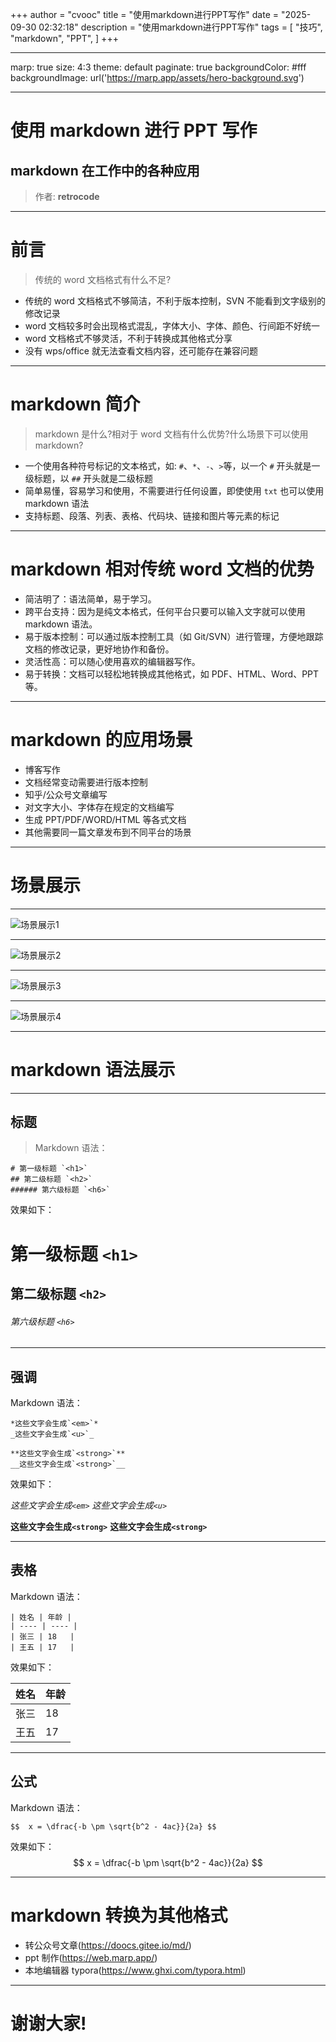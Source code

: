 +++
author = "cvooc"
title = "使用markdown进行PPT写作"
date = "2025-09-30 02:32:18"
description = "使用markdown进行PPT写作"
tags = [
    "技巧",
    "markdown",
    "PPT",
]
+++

---

marp: true
size: 4:3
theme: default
paginate: true
backgroundColor: #fff
backgroundImage: url('https://marp.app/assets/hero-background.svg')

---

# 使用 markdown 进行 PPT 写作

## markdown 在工作中的各种应用

> 作者: **retrocode**

---

# 前言

> 传统的 word 文档格式有什么不足?

-   传统的 word 文档格式不够简洁，不利于版本控制，SVN 不能看到文字级别的修改记录
-   word 文档较多时会出现格式混乱，字体大小、字体、颜色、行间距不好统一
-   word 文档格式不够灵活，不利于转换成其他格式分享
-   没有 wps/office 就无法查看文档内容，还可能存在兼容问题

---

# markdown 简介

> markdown 是什么?相对于 word 文档有什么优势?什么场景下可以使用 markdown?

-   一个使用各种符号标记的文本格式，如: `#`、`*`、`-`、`>`等，以一个 `#` 开头就是一级标题，以 `##` 开头就是二级标题
-   简单易懂，容易学习和使用，不需要进行任何设置，即使使用 `txt` 也可以使用 markdown 语法
-   支持标题、段落、列表、表格、代码块、链接和图片等元素的标记

---

# markdown 相对传统 word 文档的优势

-   简洁明了：语法简单，易于学习。
-   跨平台支持：因为是纯文本格式，任何平台只要可以输入文字就可以使用 markdown 语法。
-   易于版本控制：可以通过版本控制工具（如 Git/SVN）进行管理，方便地跟踪文档的修改记录，更好地协作和备份。
-   灵活性高：可以随心使用喜欢的编辑器写作。
-   易于转换：文档可以轻松地转换成其他格式，如 PDF、HTML、Word、PPT 等。

---

# markdown 的应用场景

-   博客写作
-   文档经常变动需要进行版本控制
-   知乎/公众号文章编写
-   对文字大小、字体存在规定的文档编写
-   生成 PPT/PDF/WORD/HTML 等各式文档
-   其他需要同一篇文章发布到不同平台的场景

---

# 场景展示

---

![场景展示1](/static/img/使用markdown进行PPT写作/1.jpg)

---

![场景展示2](/static/img/使用markdown进行PPT写作/2.jpg)

---

![场景展示3](/static/img/使用markdown进行PPT写作/3.jpg)

---

![场景展示4](/static/img/使用markdown进行PPT写作/4.jpg)

---

# markdown 语法展示

---

## 标题

> Markdown 语法：

```
# 第一级标题 `<h1>`
## 第二级标题 `<h2>`
###### 第六级标题 `<h6>`
```

效果如下：

# 第一级标题 `<h1>`

## 第二级标题 `<h2>`

###### 第六级标题 `<h6>`

---

## 强调

Markdown 语法：

```
*这些文字会生成`<em>`*
_这些文字会生成`<u>`_

**这些文字会生成`<strong>`**
__这些文字会生成`<strong>`__

```

效果如下：

_这些文字会生成`<em>`_
_这些文字会生成`<u>`_

**这些文字会生成`<strong>`**
**这些文字会生成`<strong>`**

---

## 表格

Markdown 语法：

```
| 姓名 | 年龄 |
| ---- | ---- |
| 张三 | 18   |
| 王五 | 17   |
```

效果如下：

| 姓名 | 年龄 |
| ---- | ---- |
| 张三 | 18   |
| 王五 | 17   |

---

## 公式

Markdown 语法：

```
$$	x = \dfrac{-b \pm \sqrt{b^2 - 4ac}}{2a} $$
```

效果如下：
$$ x = \dfrac{-b \pm \sqrt{b^2 - 4ac}}{2a} $$

---

# markdown 转换为其他格式

-   转公众号文章(https://doocs.gitee.io/md/)
-   ppt 制作(https://web.marp.app/)
-   本地编辑器 typora(https://www.ghxi.com/typora.html)

---

# 谢谢大家!
